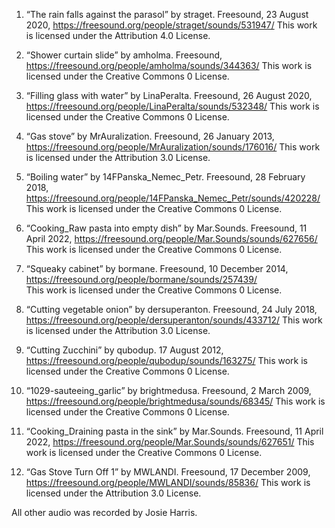 1. “The rain falls against the parasol” by straget. Freesound, 23 August 2020, https://freesound.org/people/straget/sounds/531947/ 
    This work is licensed under the Attribution 4.0 License. 

2. “Shower curtain slide” by amholma. Freesound, https://freesound.org/people/amholma/sounds/344363/ 
    This work is licensed under the Creative Commons 0 License.

3. “Filling glass with water” by LinaPeralta. Freesound, 26 August 2020, https://freesound.org/people/LinaPeralta/sounds/532348/ 
    This work is licensed under the Creative Commons 0 License.

4. “Gas stove” by MrAuralization. Freesound, 26 January 2013, https://freesound.org/people/MrAuralization/sounds/176016/ 
    This work is licensed under the Attribution 3.0 License.

5. “Boiling water” by 14FPanska_Nemec_Petr. Freesound, 28 February 2018, https://freesound.org/people/14FPanska_Nemec_Petr/sounds/420228/
    This work is licensed under the Creative Commons 0 License.

6. “Cooking_Raw pasta into empty dish” by Mar.Sounds. Freesound, 11 April 2022, https://freesound.org/people/Mar.Sounds/sounds/627656/
    This work is licensed under the Creative Commons 0 License.

7. “Squeaky cabinet” by bormane. Freesound, 10 December 2014, https://freesound.org/people/bormane/sounds/257439/  
    This work is licensed under the Creative Commons 0 License.

8. “Cutting vegetable onion” by dersuperanton. Freesound, 24 July 2018, https://freesound.org/people/dersuperanton/sounds/433712/
    This work is licensed under the Attribution 3.0 License.

9. “Cutting Zucchini” by qubodup. 17 August 2012, https://freesound.org/people/qubodup/sounds/163275/ 
    This work is licensed under the Creative Commons 0 License.

10. “1029-sauteeing_garlic” by brightmedusa. Freesound, 2 March 2009, https://freesound.org/people/brightmedusa/sounds/68345/ 
    This work is licensed under the Creative Commons 0 License.

11. “Cooking_Draining pasta in the sink” by Mar.Sounds. Freesound, 11 April 2022, https://freesound.org/people/Mar.Sounds/sounds/627651/
    This work is licensed under the Creative Commons 0 License.

12. “Gas Stove Turn Off 1” by MWLANDI. Freesound, 17 December 2009, https://freesound.org/people/MWLANDI/sounds/85836/ 
    This work is licensed under the Attribution 3.0 License.

All other audio was recorded by Josie Harris. 
